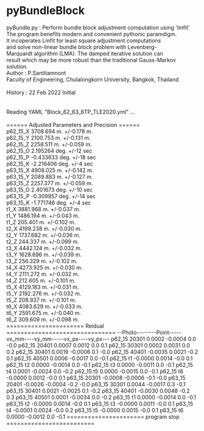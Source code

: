 # pyBundleBlock

pyBundle.py : Perform bundle block adjustment computation using 'lmfit'</br>
              The program benefits modern and convenient  pythonic paramdigm.</br>
              It incoperates Lmfit for least square adjustment computations</br>
              and solve non-linear bundle block problem with Levenberg-</br>
              Marquardt algorithm (LMA). The damped iterative solution can</br>
              result which may be more robust than the traditional Gauss-Markov</br>
              solution.</br>
Author   : P.Santitamnont</br>
           Faculty of Engineering, Chulalongkorn University, Bangkok, Thailand</br>
</br>
History  : 22 Feb 2022  Initial</br>
</br>
</br>
Reading YAML "Block_62_63_6TP_TLE2020.yml" ...</br>
</br>
====== Adjusted Parameters and Precision ======</br>
p62_15_X       3708.694 m.     +/-0.178 m.</br>
p62_15_Y       2100.753 m.     +/-0.131 m.</br>
p62_15_Z       2258.511 m.     +/-0.059 m.</br>
p62_15_O       2.195264 deg.   +/-12 sec</br>
p62_15_P      -0.433633 deg.   +/-18 sec</br>
p62_15_K      -2.216406 deg.   +/-4 sec</br>
p63_15_X       4908.025 m.     +/-0.142 m.</br>
p63_15_Y       2089.883 m.     +/-0.127 m.</br>
p63_15_Z       2257.377 m.     +/-0.059 m.</br>
p63_15_O       2.401673 deg.   +/-10 sec</br>
p63_15_P      -0.309957 deg.   +/-14 sec</br>
p63_15_K      -1.771746 deg.   +/-4 sec</br>
t1_X           3881.968 m.     +/-0.037 m.</br>
t1_Y           1486.194 m.     +/-0.043 m.</br>
t1_Z            205.401 m.     +/-0.102 m.</br>
t2_X           4199.238 m.     +/-0.030 m.</br>
t2_Y           1737.682 m.     +/-0.036 m.</br>
t2_Z            244.337 m.     +/-0.099 m.</br>
t3_X           4442.124 m.     +/-0.032 m.</br>
t3_Y           1628.696 m.     +/-0.039 m.</br>
t3_Z            256.329 m.     +/-0.102 m.</br>
t4_X           4273.925 m.     +/-0.030 m.</br>
t4_Y           2111.272 m.     +/-0.032 m.</br>
t4_Z            212.605 m.     +/-0.101 m.</br>
t5_X           4129.183 m.     +/-0.031 m.</br>
t5_Y           2192.276 m.     +/-0.032 m.</br>
t5_Z            208.937 m.     +/-0.101 m.</br>
t6_X           4083.629 m.     +/-0.033 m.</br>
t6_Y           2591.675 m.     +/-0.040 m.</br>
t6_Z            309.609 m.     +/-0.098 m.</br>
====================== Reidual ===============================
--Photo--------Point-----vx_mm----vy_mm-----vx_px----vy_px---
p62_15       20301       0.0002  -0.0004      0.0     -0.0
p62_15       20401       0.0007   0.0012      0.0      0.1
p62_15       30301       0.0002   0.0031      0.0      0.2
p62_15       30401       0.0019  -0.0006      0.1     -0.0
p62_15       40401      -0.0035   0.0021     -0.2      0.1
p62_15       40501       0.0006  -0.0017      0.0     -0.1
p62_15       t1         -0.0000   0.0014     -0.0      0.1
p62_15       t2          0.0000  -0.0014      0.0     -0.1
p62_15       t3          0.0000  -0.0011      0.0     -0.1
p62_15       t4          0.0001  -0.0024      0.0     -0.2
p62_15       t5          0.0000  -0.0015      0.0     -0.1
p62_15       t6         -0.0000   0.0012     -0.0      0.1
p63_15       20301      -0.0008  -0.0006     -0.1     -0.0
p63_15       20401      -0.0026  -0.0004     -0.2     -0.0
p63_15       30301       0.0044  -0.0017      0.3     -0.1
p63_15       30401       0.0021  -0.0025      0.1     -0.2
p63_15       40401      -0.0030   0.0048     -0.2      0.3
p63_15       40501       0.0001  -0.0034      0.0     -0.2
p63_15       t1          0.0000  -0.0014      0.0     -0.1
p63_15       t2         -0.0000   0.0014     -0.0      0.1
p63_15       t3         -0.0000   0.0011     -0.0      0.1
p63_15       t4         -0.0001   0.0024     -0.0      0.2
p63_15       t5         -0.0000   0.0015     -0.0      0.1
p63_15       t6          0.0000  -0.0012      0.0     -0.1
====================== program stop =========================
